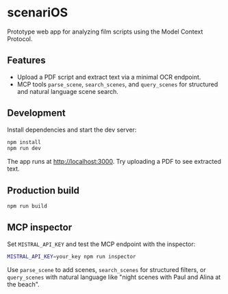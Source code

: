 # scenariOS

Prototype web app for analyzing film scripts using the Model Context Protocol.

## Features

- Upload a PDF script and extract text via a minimal OCR endpoint.
- MCP tools `parse_scene`, `search_scenes`, and `query_scenes` for structured and natural language scene search.

## Development

Install dependencies and start the dev server:

```bash
npm install
npm run dev
```

The app runs at <http://localhost:3000>. Try uploading a PDF to see extracted text.

## Production build

```bash
npm run build
```

## MCP inspector

Set `MISTRAL_API_KEY` and test the MCP endpoint with the inspector:

```bash
MISTRAL_API_KEY=your_key npm run inspector
```

Use `parse_scene` to add scenes, `search_scenes` for structured filters, or `query_scenes` with natural language like "night scenes with Paul and Alina at the beach".


